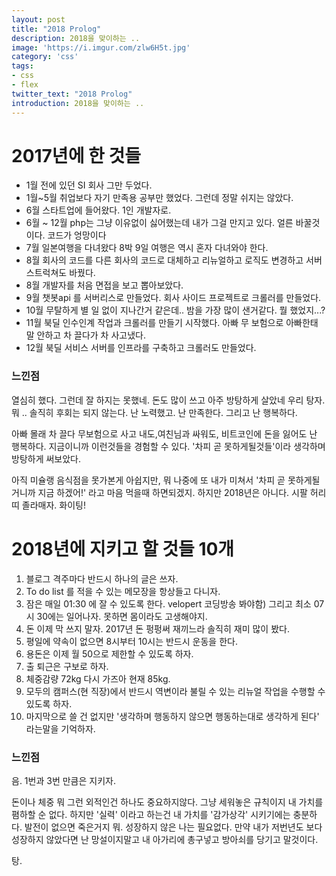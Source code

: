 ```yaml
---
layout: post
title: "2018 Prolog"
description: 2018을 맞이하는 ..
image: 'https://i.imgur.com/zlw6H5t.jpg'
category: 'css'
tags:
- css
- flex
twitter_text: "2018 Prolog"
introduction: 2018을 맞이하는 ..
---
```


# 2017년에 한 것들

- 1월 전에 있던 SI 회사 그만 두었다.
- 1월~5월 취업보다 자기 만족용 공부만 했었다. 그런데 정말 쉬지는 않았다.
- 6월 스타트업에 들어왔다. 1인 개발자로.
- 6월 ~ 12월 php는 그냥 이유없이 싫어했는데 내가 그걸 만지고 있다. 얼른 바꿀것이다. 코드가 엉망이다
- 7월 일본여행을 다녀왔다 8박 9일 여행은 역시 혼자 다녀와야 한다.
- 8월 회사의 코드를 다른 회사의 코드로 대체하고 리뉴얼하고 로직도 변경하고 서버 스트럭쳐도 바꿨다.
- 8월 개발자를 처음 면접을 보고 뽑아보았다.
- 9월 챗봇api 를 서버리스로 만들었다. 회사 사이드 프로젝트로 크롤러를 만들었다.
- 10월 무탈하게 별 일 없이 지나간거 같은데.. 밤을 가장 많이 샌거같다. 뭘 했었지...?
- 11월 북딜 인수인계 작업과 크롤러를 만들기 시작했다. 아빠 무 보험으로 아빠한태 말 안하고 차 끌다가 차 사고냈다.
- 12월 북딜 서비스 서버를 인프라를 구축하고 크롤러도 만들었다.

### 느낀점 

열심히 했다. 그런데 잘 하지는 못했네.
돈도 많이 쓰고 아주 방탕하게 살았네 우리 탕자. 
뭐 .. 솔직히 후회는 되지 않는다. 난 노력했고. 난 만족한다. 그리고 난 행복하다.

아빠 몰래 차 끌다 무보험으로 사고 내도,여친님과 싸워도,  비트코인에 돈을 잃어도 난 행복하다. 
지금이니까 이런것들을 경험할 수 있다. '차피 곧 못하게될것들'이라 생각하며 방탕하게 써보았다.

아직 미슐랭 음식점을 못가본게 아쉽지만, 뭐 나중에 또 내가 미쳐서 '차피 곧 못하게될거니까 지금 하겠어!' 라고 마음 먹을때 하면되겠지.
하지만 2018년은 아니다. 시팔 허리띠 졸라매자. 화이팅! 

# 2018년에 지키고 할 것들 10개

1. 블로그 격주마다 반드시 하나의 글은 쓰자.
2. To do list 를 적을 수 있는 메모장을 항상들고 다니자.
3. 잠은 매일 01:30 에 잘 수 있도록 한다. velopert 코딩방송 봐야함) 그리고 최소 07시 30에는 일어나자. 못하면 몸이라도 고생해야지.
4. 돈 이제 막 쓰지 말자. 2017년 돈 펑펑써 재끼느라 솔직히 재미 많이 봤다.
5. 평일에 약속이 없으면 8시부터 10시는 반드시 운동을 한다.
6. 용돈은 이제 월 50으로 제한할 수 있도록 하자.
7. 출 퇴근은 구보로 하자.
8. 체중감량 72kg 다시 가즈아 현재 85kg.
9. 모두의 캠퍼스(현 직장)에서 반드시 역변이라 불릴 수 있는 리뉴얼 작업을 수행할 수 있도록 하자.
10. 마지막으로 쓸 건 없지만 '생각하며 행동하지 않으면 행동하는대로 생각하게 된다' 라는말을 기억하자.

### 느낀점

음. 1번과 3번 만큼은 지키자. 

돈이나 체중 뭐 그런 외적인건 하나도 중요하지않다. 그냥 세워놓은 규칙이지 내 가치를 폄하할 순 없다.
하지만 '실력' 이라고 하는건 내 가치를 '감가상각' 시키기에는 충분하다. 발전이 없으면 죽은거지 뭐.
성장하지 않은 나는 필요없다. 만약 내가 저번년도 보다 성장하지 않았다면 난 망설이지말고 내 아가리에 총구넣고 방아쇠를 당기고 말것이다.

탕.